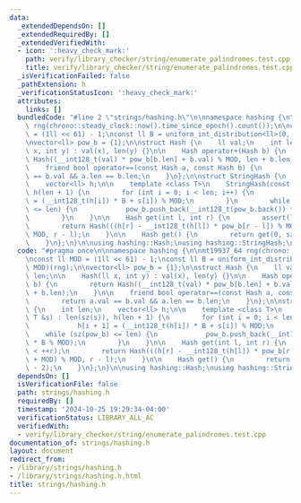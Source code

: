 ```yaml
---
data:
  _extendedDependsOn: []
  _extendedRequiredBy: []
  _extendedVerifiedWith:
  - icon: ':heavy_check_mark:'
    path: verify/library_checker/string/enumerate_palindromes.test.cpp
    title: verify/library_checker/string/enumerate_palindromes.test.cpp
  _isVerificationFailed: false
  _pathExtension: h
  _verificationStatusIcon: ':heavy_check_mark:'
  attributes:
    links: []
  bundledCode: "#line 2 \"strings/hashing.h\"\n\nnamespace hashing {\n\nmt19937_64\
    \ rng(chrono::steady_clock::now().time_since_epoch().count());\n\nconst ll MOD\
    \ = (1ll << 61) - 1;\nconst ll B = uniform_int_distribution<ll>(0, MOD)(rng);\n\
    \nvector<ll> pow_b = {1};\n\nstruct Hash {\n    ll val;\n    int len;\n\n    Hash(ll\
    \ x, int y) : val(x), len(y) {}\n\n    Hash operator+(Hash b) {\n        return\
    \ Hash((__int128_t(val) * pow_b[b.len] + b.val) % MOD, len + b.len);\n    }\n\n\
    \    friend bool operator==(const Hash a, const Hash b) {\n        return a.val\
    \ == b.val && a.len == b.len;\n    }\n};\n\nstruct StringHash {\n    int len;\n\
    \    vector<ll> h;\n\n    template <class T>\n    StringHash(const T &s) : len(sz(s)),\
    \ h(len + 1) {\n        for (int i = 0; i < len; i++) {\n            h[i + 1]\
    \ = (__int128_t(h[i]) * B + s[i]) % MOD;\n        }\n        while (sz(pow_b)\
    \ <= len) {\n            pow_b.push_back(__int128_t(pow_b.back()) * B % MOD);\n\
    \        }\n    }\n\n    Hash get(int l, int r) {\n        assert(l < ++r);\n\
    \        return Hash(((h[r] - __int128_t(h[l]) * pow_b[r - l]) % MOD + MOD) %\
    \ MOD, r - l);\n    }\n\n    Hash get() {\n        return get(0, sz(h) - 2);\n\
    \    }\n};\n}\n\nusing hashing::Hash;\nusing hashing::StringHash;\n"
  code: "#pragma once\n\nnamespace hashing {\n\nmt19937_64 rng(chrono::steady_clock::now().time_since_epoch().count());\n\
    \nconst ll MOD = (1ll << 61) - 1;\nconst ll B = uniform_int_distribution<ll>(0,\
    \ MOD)(rng);\n\nvector<ll> pow_b = {1};\n\nstruct Hash {\n    ll val;\n    int\
    \ len;\n\n    Hash(ll x, int y) : val(x), len(y) {}\n\n    Hash operator+(Hash\
    \ b) {\n        return Hash((__int128_t(val) * pow_b[b.len] + b.val) % MOD, len\
    \ + b.len);\n    }\n\n    friend bool operator==(const Hash a, const Hash b) {\n\
    \        return a.val == b.val && a.len == b.len;\n    }\n};\n\nstruct StringHash\
    \ {\n    int len;\n    vector<ll> h;\n\n    template <class T>\n    StringHash(const\
    \ T &s) : len(sz(s)), h(len + 1) {\n        for (int i = 0; i < len; i++) {\n\
    \            h[i + 1] = (__int128_t(h[i]) * B + s[i]) % MOD;\n        }\n    \
    \    while (sz(pow_b) <= len) {\n            pow_b.push_back(__int128_t(pow_b.back())\
    \ * B % MOD);\n        }\n    }\n\n    Hash get(int l, int r) {\n        assert(l\
    \ < ++r);\n        return Hash(((h[r] - __int128_t(h[l]) * pow_b[r - l]) % MOD\
    \ + MOD) % MOD, r - l);\n    }\n\n    Hash get() {\n        return get(0, sz(h)\
    \ - 2);\n    }\n};\n}\n\nusing hashing::Hash;\nusing hashing::StringHash;"
  dependsOn: []
  isVerificationFile: false
  path: strings/hashing.h
  requiredBy: []
  timestamp: '2024-10-25 19:29:34-04:00'
  verificationStatus: LIBRARY_ALL_AC
  verifiedWith:
  - verify/library_checker/string/enumerate_palindromes.test.cpp
documentation_of: strings/hashing.h
layout: document
redirect_from:
- /library/strings/hashing.h
- /library/strings/hashing.h.html
title: strings/hashing.h
---
```

